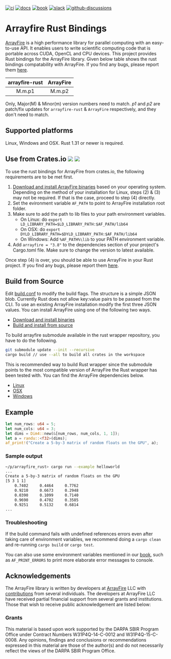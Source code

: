[![ci][19]][16] [![docs][18]][3] [![book][22]][21] [![slack][17]][4] [![github-discussions][20]][5]

# Arrayfire Rust Bindings

[ArrayFire][1] is a high performance library for parallel computing with an easy-to-use API. It
enables users to write scientific computing code that is portable across CUDA, OpenCL and CPU
devices. This project provides Rust bindings for the ArrayFire library. Given below table shows
the rust bindings compatability with ArrayFire.  If you find any bugs, please report them [here][2].

| arrayfire-rust | ArrayFire |
|:--------------:|:---------:|
|         M.m.p1 |    M.m.p2 |

Only, Major(M) & Minor(m) version numbers need to match. *p1* and *p2* are patch/fix updates for
`arrayfire-rust` & `ArrayFire` respectively, and they don't need to match.

## Supported platforms

Linux, Windows and OSX. Rust 1.31 or newer is required.

## Use from Crates.io [![][6]][7] [![][8]][9]

To use the rust bindings for ArrayFire from crates.io, the following requirements are to be met first.

1. [Download and install ArrayFire binaries][10] based on your operating system. Depending on the
   method of your installation for Linux, steps (2) & (3) may not be required. If that is the case,
   proceed to step (4) directly.
2. Set the evironment variable `AF_PATH` to point to ArrayFire installation root folder.
3. Make sure to add the path to lib files to your path environment variables.
    - On Linux: do `export LD_LIBRARY_PATH=$LD_LIBRARY_PATH:$AF_PATH/lib64`
    - On OSX: do `export DYLD_LIBRARY_PATH=$DYLD_LIBRARY_PATH:$AF_PATH/lib64`
    - On Windows: Add `%AF_PATH%\lib` to your PATH environment variable.
4. Add `arrayfire = "3.8"` to the dependencies section of your project's Cargo.toml file.
   Make sure to change the version to latest available.

Once step (4) is over, you should be able to use ArrayFire in your Rust project. If you find any
bugs, please report them [here][2].

## Build from Source

Edit [build.conf](build.conf) to modify the build flags. The structure is a simple JSON blob.
Currently Rust does not allow key:value pairs to be passed from the CLI. To use an existing
ArrayFire installation modify the first three JSON values. You can install ArrayFire using
one of the following two ways.

- [Download and install binaries][10]
- [Build and install from source][1]

To build arrayfire submodule available in the rust wrapper repository, you have to do the following.

```bash
git submodule update --init --recursive
cargo build // use --all to build all crates in the workspace
```
This is recommended way to build Rust wrapper since the submodule points to the most compatible
version of ArrayFire the Rust wrapper has been tested with. You can find the ArrayFire dependencies below.

- [Linux][11]
- [OSX][12]
- [Windows][13]

## Example

```rust
let num_rows: u64 = 5;
let num_cols: u64 = 3;
let dims = Dim4::new(&[num_rows, num_cols, 1, 1]);
let a = randu::<f32>(dims);
af_print!("Create a 5-by-3 matrix of random floats on the GPU", a);
```

### Sample output

```bash
~/p/arrayfire_rust> cargo run --example helloworld
...
Create a 5-by-3 matrix of random floats on the GPU
[5 3 1 1]
    0.7402     0.4464     0.7762
    0.9210     0.6673     0.2948
    0.0390     0.1099     0.7140
    0.9690     0.4702     0.3585
    0.9251     0.5132     0.6814
...
```

### Troubleshooting

If the build command fails with undefined references errors even after taking care of environment
variables, we recommend doing a `cargo clean` and re-running `cargo build` or `cargo test`.

You can also use some environment variables mentioned in our [book][23], such as `AF_PRINT_ERRORS`
to print more elaborate error messages to console.

## Acknowledgements

The ArrayFire library is written by developers at [ArrayFire][14] LLC with [contributions][15]
from several individuals. The developers at ArrayFire LLC have received partial financial support
from several grants and institutions. Those that wish to receive public acknowledgement are listed
below:

### Grants

This material is based upon work supported by the DARPA SBIR Program Office under Contract Numbers
W31P4Q-14-C-0012 and W31P4Q-15-C-0008. Any opinions, findings and conclusions or recommendations
expressed in this material are those of the author(s) and do not necessarily reflect the views of
the DARPA SBIR Program Office.

[1]: https://github.com/arrayfire/arrayfire
[2]: https://github.com/arrayfire/arrayfire-rust/issues
[3]: http://arrayfire.github.io/arrayfire-rust/arrayfire/index.html
[4]: https://join.slack.com/t/arrayfire-org/shared_invite/MjI4MjIzMDMzMTczLTE1MDI5ODg4NzYtN2QwNGE3ODA5OQ
[5]: https://github.com/arrayfire/arrayfire-rust/discussions
[6]: http://meritbadge.herokuapp.com/arrayfire
[7]: https://crates.io/crates/arrayfire
[8]: https://docs.rs/arrayfire/badge.svg
[9]: https://docs.rs/arrayfire
[10]: https://arrayfire.com/download
[11]: https://github.com/arrayfire/arrayfire/wiki/Build-Instructions-for-Linux
[12]: https://github.com/arrayfire/arrayfire/wiki/Build-Instructions-for-OSX
[13]: https://github.com/arrayfire/arrayfire/wiki/Build-Instructions-for-Windows
[14]: https://arrayfire.com/
[15]: https://github.com/arrayfire/arrayfire_rust/graphs/contributors
[16]: https://github.com/arrayfire/arrayfire-rust/actions?workflow=CI
[17]: https://img.shields.io/badge/arrayfire-community-e69138?logo=slack
[18]: https://img.shields.io/badge/arrayfire-Docs-blue?logo=readthedocs
[19]: https://github.com/arrayfire/arrayfire-rust/workflows/ci/badge.svg?event=push
[20]: https://img.shields.io/badge/GitHub-Discussions-orange
[21]: http://arrayfire.org/arrayfire-rust/book/index.html
[22]: https://img.shields.io/badge/arrayfire-mdbook-073763?logo=readthedocs
[23]: http://arrayfire.org/arrayfire-rust/book/configuring_arrayfire_environment.html
